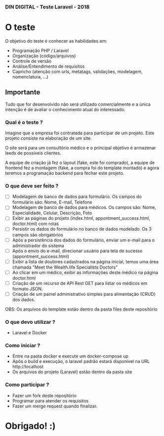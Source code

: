 ### DIN DIGITAL - Teste Laravel - 2018

# O teste
O objetivo do teste é conhecer as habilidades em:
- Programação PHP / Laravel
- Organização (código/arquivos)
- Controle de versão
- Análise/Entendimento de requisitos
- Capricho (atenção com urls, metatags, validações, modelagem, nomenclatura, ...)

## Importante
Tudo que for desenvolvido não será utilizado comercialmente e a única intenção é de avaliar o conhecimento atual do interessado.

### Qual é o teste ?
Imagine que a empresa foi contratada para participar de um projeto. Este projeto consiste na elaboração de um site.

O site será para um consultório médico e o principal objetivo é armazenar leeds de possíveis clientes.

A equipe de criação já fez o layout (fake, este foi comprado), a equipe de frontend fez a montagem (fake, a compra foi do template montado) e agora teremos a programação backend para fechar este projeto.

### O que deve ser feito ?
- [ ] Modelagem de banco de dados para formulário. Os campos do formulário são: Nome, E-mail, Telefone
- [ ] Modelagem de banco de dados para médicos. Os campos são: Nome, Especialidade, Celular, Descrição, Foto
- [ ] Exibir as páginas do projeto (index.html, appontment_success.html, doctor.html) com rotas
- [ ] Persistir os dados do formulário no banco de dados modelado. Os 3 campos são obrigatórios
- [ ] Após a persistência dos dados do formulário, enviar um e-mail para o administrador do sistema
- [ ] Após o envio do e-mail, direcionar usuário para tela de sucesso (appontment_success.html)
- [ ] Exibir a lista de doutores cadastrados na página inicial, temos uma área chamada "Meet the Wealth.life Specialists Doctors"
- [ ] Ao clicar em um médico, exibir as informações deste médico na página doctor.html
- [ ] Criação de um recurso de API Rest GET para listar os médicos em formato JSON.
- [ ] Criação de um painel administrativo simples para alimentação (CRUD) dos dados.

OBS: Os arquivos do template estão dentro da pasta files deste repositório

### O que devo utilizar ?
- Laravel e Docker

### Como iniciar ?
- Entre na pasta docker e execute um docker-compose up
- Após o build e execução, o laravel padrão estará disponível na URL http://localhost
- Os arquivos do projeto (Laravel) estão dentro da pasta site

### Como participar ?
- Fazer um fork deste repositório
- Programar para atender os requisitos
- Fazer um merge request quando finalizar. 

# Obrigado! :)
